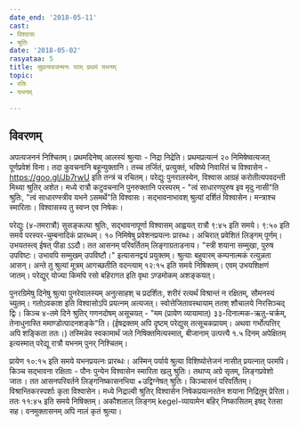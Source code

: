 ```yaml
---
date_end: '2018-05-11'
cast:
- विश्वासः
- श्रुतिः
date: '2018-05-02'
rasyataa: 5
title: सुप्रत्ययजन्मनः परम् प्रथमं यभनम्
topic:
- रतिः
- यभनम्

---
```


## विवरणम्
अपत्यजननं निश्चितम्। प्रथमदिनेष्व् आलस्यं श्रुत्याः - निद्रा निद्रेति। प्रथमप्रत्यत्नं २० निमिषेष्वत्यजत् पूर्णप्रवेशं विना। तदा कुवचनानि बहून्युक्तानि। तच्च तर्जितं, प्रत्युक्तं, भविष्ये निवारितं च विश्वासेन - https://goo.gl/Jb7rwU इति तन्त्रं च रचितम्। परेद्युः पुनरालस्येन, विश्वास आग्रहं करोतीत्यपवदन्ती मिथ्या श्रुतिर् अशेत। मध्ये रात्रौ कटुवचनानि पुनरुक्तानि परस्परम् - "त्वं साधारणपुरुष इव मृदु नासी"ति श्रुतिः, "त्वं‌ साधारण्स्त्रीव यभने ऽसमर्थे"ति विश्वासः। सद्भावनाभावश् श्रुत्यां दर्शितं विश्वासेन। मन्त्राश्च स्मारिताः। विश्वासस्य तु स्वप्न एव निषेकः।

परेद्युः (४-तमरात्रौ) सुसङ्कल्पा श्रुतिः, सद्भावनापूर्णा विश्वासम् आह्वयत् रात्रौ ९:४५ इति समये। ९:५० इति समये परस्पर-चुम्बनादिकं प्रारब्धम्। १० निमिषेषु प्रवेशनप्रयत्नः प्रारब्धः। अचिरात् प्रवेशितं लिङ्गम् पूर्णम्। उभयतस्त्व् ईषत् पीडा ऽऽदौ। तत आसनम् परिवर्तितम् लिङ्गाग्रताडनाय। "स्त्री शयाना सम्मुखा, पुरुष उपविष्टः। उभावपि सम्मुखम् उपविष्टौ।" इत्यासनद्वयं प्रयुक्तम्। श्रुत्याः बहुवारम् कम्पनात्मकं रत्युन्नता आसन्। अन्ते तु श्रुत्यां मूत्रम् आगच्छतीति वदन्त्याम्  १२:१५ इति समये निषिक्तम्। एवम् उभयशिक्षणं जातम्। परेद्युर् योज्या किमपि रसो बहिरागत इति वृथा ऽण्डमोकम् अशङ्कयत्।

पुनरग्रिमेषु दिनेषु श्रुत्या पुनरेवालस्यम् अनुत्साहश् च प्रदर्शितः, शरीरं रत्यर्थं विश्रान्तं न रक्षितम्, सौमनस्यं च्युतम्। गतोऽवकाश इति विश्वासोऽपि प्रयत्नम् अत्यजत्। स्वोत्तेजितावस्थायाम् ततश् शौचालये निरसिञ्चद् द्विः। किञ्च ४-तमे दिने श्रुतिर् गणनदोषम् असूचयत् - "मम (प्रायेण व्यायामात्) ३३-दिनात्मक-ऋतु-चर्क्रम्, तेनाधुनास्ति ममाण्डोत्पादनशङ्के"ति। (ईषद्रक्तम् अपि दृष्टम् परेद्युस् तत्सूचकप्रायम्। अथवा गर्भोत्पत्तिर् अपि शङ्किता ततः।) तस्मिन्नेव स्वकामार्थं जले निषिक्तमित्यस्मात्, बीजानाम् उत्पत्त्यै १.५ दिनम् अपेक्षितम् इत्यस्मात् परेद्यू रात्रौ यभनम् पुनर् निश्चितम्।

प्रायेण १०:१५ इति समये यभनप्रयत्नः प्रारब्धः। अस्मिन् पर्याये श्रुत्या विशिष्योत्तेजनं नासीत् प्रयत्नात् परमपि। किञ्च सद्भावना रक्षिताः - पौनः पुन्येन विश्वासेन स्मारिता खलु श्रुतिः। तथाप्य् अग्रे सृतम्, लिङ्गप्रवेशो जातः। तत आसनपरिवर्तने लिङ्गनिष्कासनभिया +‌उद्विग्नेषत् श्रुतिः। किञ्चासनं परिवर्तितम्। विश्रान्तिकरस्पर्शाः कृता विश्वासेन। मध्ये निद्राल्वी श्रुतिर् विश्वासेन निषेकप्रयत्नरतेन शयाना निद्रितुम् प्रेरिता।  ततः ११:४५ इति समये 
निषिक्तम्। अकौशलाल् लिङ्गम् kegel-व्यायामेन बहिर् निष्कासितम् इषद् रेतसा सह। वनमुक्तासनम् अपि नालं कृतं श्रुत्या।
 

